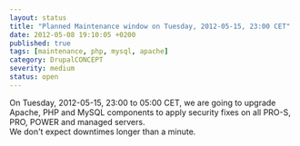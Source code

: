 ```yaml
---
layout: status
title: "Planned Maintenance window on Tuesday, 2012-05-15, 23:00 CET"
date: 2012-05-08 19:10:05 +0200
published: true
tags: [maintenance, php, mysql, apache]
category: DrupalCONCEPT
severity: medium
status: open
---
```


On Tuesday, 2012-05-15, 23:00 to 05:00 CET, we are going to upgrade Apache, PHP and MySQL components to apply security fixes on all PRO-S, PRO, POWER and managed servers.  
We don't expect downtimes longer than a minute.  


